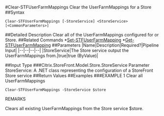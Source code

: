 #Clear-STFUserFarmMappings
Clear the UserFarmMappings for a Store
##Syntax
```Clear-STFUserFarmMappings [-StoreService] <StoreService> [<CommonParameters>]
```
##Detailed Description
Clear all of the UserFarmMappings configured for or Store.
##Related Commands
*[Set-STFUserFarmMapping](Set-STFUserFarmMapping)
*[Get-STFUserFarmMapping](Get-STFUserFarmMapping)
##Parameters
|Name|Description|Required?|Pipeline Input||--|--|--|--||StoreService|The Store service output the UserFarmMappings from.|true|true (ByValue)|##Input Type
###Citrix.StoreFront.Model.Store.StoreService
Parameter StoreService: A .NET class representing the configuration of a StoreFront Store service
##Return Values
##Examples
###EXAMPLE 1 Clear all UserFarmMappings
```Clear-STFUserFarmMappings -StoreService $store
```
REMARKS

Clears all existing UserFarmMappings from the Store service $store.
